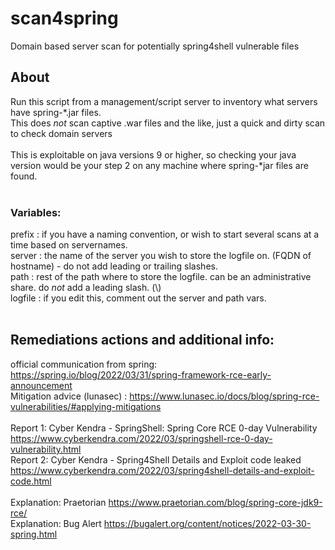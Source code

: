 # scan4spring
Domain based server scan for potentially spring4shell vulnerable files

## About
Run this script from a management/script server to inventory what servers have spring-\*.jar files. <br/>
This does *not* scan captive .war files and the like, just a quick and dirty scan to check domain servers <br/>
<br/>
This is exploitable on java versions 9 or higher, so checking your java version would be your step 2 on any machine where spring-\*jar files are found. <br/>
<br/>
### Variables:
prefix  : if you have a naming convention, or wish to start several scans at a time based on servernames. <br/>
server  : the name of the server you wish to store the logfile on. (FQDN of hostname) - do not add leading or trailing slashes. <br/>
path    : rest of the path where to store the logfile. can be an administrative share. do *not* add a leading slash. (\\) <br/>
logfile : if you edit this, comment out the server and path vars. <br/>
<br/>
## Remediations actions and additional info: 
official communication from spring: https://spring.io/blog/2022/03/31/spring-framework-rce-early-announcement <br/>
Mitigation advice (lunasec) : https://www.lunasec.io/docs/blog/spring-rce-vulnerabilities/#applying-mitigations <br/>
<br/>
Report 1: Cyber Kendra - SpringShell: Spring Core RCE 0-day Vulnerability https://www.cyberkendra.com/2022/03/springshell-rce-0-day-vulnerability.html <br/>
Report 2: Cyber Kendra - Spring4Shell Details and Exploit code leaked https://www.cyberkendra.com/2022/03/spring4shell-details-and-exploit-code.html <br/>
<br/>
Explanation: Praetorian https://www.praetorian.com/blog/spring-core-jdk9-rce/ <br/>
Explanation: Bug Alert https://bugalert.org/content/notices/2022-03-30-spring.html <br/>
